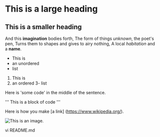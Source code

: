 # This is a large heading

## This is a smaller heading

And this **imagination** bodies forth,
The form of things *unknown*, the poet's pen,
Turns them to shapes and gives to airy nothing,
A local *habitation* and a **name**.

- This is
- an unordered
- list

1. This is
2. an ordered
3- list

Here is 'some code' in the middle of the sentence.

'''
This is
a block
of code
'''

Here is how you make [a link] (https://www.wikipedia.org/).

![This is an image.](https://github.com/yihui/xaringan/releases/down)

vi README.md
